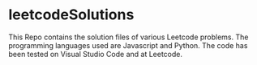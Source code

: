 # leetcodeSolutions
This Repo contains the solution files of various Leetcode problems.
The programming languages used are Javascript and Python.
The code has been tested on Visual Studio Code and at Leetcode.
